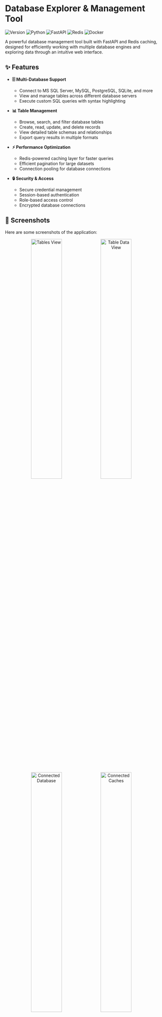 #  Database Explorer & Management Tool

![Version](https://img.shields.io/badge/version-1.0.0-blue)
![Python](https://img.shields.io/badge/Python-3.11-blue)
![FastAPI](https://img.shields.io/badge/FastAPI-Latest-green)
![Redis](https://img.shields.io/badge/Redis-7.0-red)
![Docker](https://img.shields.io/badge/Docker-Ready-blue)

A powerful database management tool built with FastAPI and Redis caching, designed for efficiently working with multiple database engines and exploring data through an intuitive web interface.

## ✨ Features

- **🗄️ Multi-Database Support**
  - Connect to MS SQL Server, MySQL, PostgreSQL, SQLite, and more
  - View and manage tables across different database servers
  - Execute custom SQL queries with syntax highlighting

- **📊 Table Management**
  - Browse, search, and filter database tables
  - Create, read, update, and delete records
  - View detailed table schemas and relationships
  - Export query results in multiple formats

- **⚡ Performance Optimization**
  - Redis-powered caching layer for faster queries
  - Efficient pagination for large datasets
  - Connection pooling for database connections

- **🔒 Security & Access**
  - Secure credential management
  - Session-based authentication
  - Role-based access control
  - Encrypted database connections

## 📸 Screenshots

Here are some screenshots of the application:

<div align="center">
  <img src="project_images/dbtables.png" alt="Tables View" width="45%">
  <img src="project_images/tabledata.png" alt="Table Data View" width="45%">
</div>

<div align="center">
  <img src="project_images/connecteddb.png" alt="Connected Database" width="45%">
  <img src="project_images/connectedcaches.png" alt="Connected Caches" width="45%">
</div>

*Note: Replace the `src` attributes with the actual paths to your screenshot images.*

## 🧑‍🏫 User Guide

### 1. Connecting to a Database

1.  Click the "Database" button in the top right corner.
    ![Connection Button](project_images/connecteddb.png)
    *Replace with an image of the connection button.*

2.  Select the database type and enter the connection details.
    ![Connection Modal](project_images/unconnectdb.png)
    *Replace with an image of the connection modal.*

3.  Click "Connect".

### 2. Exploring Tables

1.  Once connected, the list of tables will appear on the left.
    ![Tables List](project_images/dbtables.png)
    *Replace with an image of the tables list.*

2.  Click a table name to view its data.

### 3. Viewing and Editing Data

1.  The table data will be displayed in a grid.
    ![Table Data](project_images/tabledata.png)
    *Replace with an image of the table data view.*

2.  Double-click a cell to edit its value.

3.  Click the "Add" button to add a new record.

### 4. Monitoring Cache

1.  Click the "Cache" button in the top right corner.
    ![Cache Button](project_images/unconnect_caches.png)
    *Replace with an image of the cache button.*

2.  View the cache status and breakdown.
    ![Cache Monitor](project_images/connectedcaches.png)
    *Replace with an image of the cache monitor.*

## 💻 Tech Stack

- **Backend**: FastAPI
- **Caching**: Redis
- **Database Drivers**: MSSQL, MySQL, PostgreSQL connectors
- **Frontend**: Bootstrap UI, JavaScript
- **Containerization**: Docker & Docker Compose

## ⚙️ Installation

### Option 1: Local Development

1. **Clone the repository:**
   ```bash
   git clone https://github.com/yourusername/DbTest1.git
   cd DbTest1
   ```

2. **Set up virtual environment:**
   ```bash
   python -m venv myEnv
   source myEnv/bin/activate  # On Windows: myEnv\Scripts\activate
   ```

3. **Install dependencies:**
   ```bash
   pip install -r requirements.txt
   ```

4. **Configure environment:**
   ```bash
   cp .env1.example .env1
   # Edit .env1 with your database credentials
   ```

5. **Start Redis:**
   ```bash
   redis-server
   ```

6. **Run the application:**
   ```bash
   uvicorn app.main:app --reload --port 8000
   ```

7. **Access the app:**
   Open `http://localhost:8000` in your web browser.

### Option 2: Docker Deployment

1. **Clone the repository:**
   ```bash
   git clone https://github.com/yourusername/DbTest1.git
   cd DbTest1
   ```

2. **Configure environment:**
   ```bash
   cp .env1.example .env1
   # Edit .env1 with your database credentials
   ```

3. **Start with Docker Compose:**
   ```bash
   docker-compose up -d
   ```

4. **Access the application:**
   Open `http://localhost:8000` in your web browser.

## 🌐 Configuration

Edit the `.env1` file with your specific configuration:

```
# Database Connection Parameters
DB_SERVER="your-db-server"
DB_DATABASE="your-database"
DB_USER="your-username"
DB_PASSWORD="your-password"
DB_PORT=1433

# Redis Configuration
REDIS_HOST=localhost  # Use 'redis' for Docker
REDIS_PORT=6379
REDIS_DB=0
REDIS_PASSWORD=
REDIS_TTL=3600  # Cache TTL in seconds

# Application Settings
DEBUG=True
LOG_LEVEL=INFO
```

## 📁 Project Structure

```
DbTest1/
├── app/
│   ├── main.py              # Application entry point
│   ├── db/                  # Database connections
│   │   ├── database.py      # Connection management
│   │   ├── redis_caches.py  # Redis caching
│   │   └── dbDriver/        # Database connectors
│   ├── model/               # Data models
│   ├── routers/             # API routes
│   ├── static/              # Static assets
│   └── templates/           # HTML templates
├── docker-compose.yml       # Docker configuration
├── Dockerfile               # Docker image definition
├── requirements.txt         # Dependencies
└── .env1                    # Environment variables
```

## 🔍 API Endpoints

| Endpoint | Method | Description |
|----------|--------|-------------|
| `/api/tables` | GET | List all tables |
| `/api/tables/{table_name}` | GET | Get table details |
| `/api/tables/{table_name}/count` | GET | Get record count |
| `/api/tables/{table_name}/records` | GET | Get paginated records |
| `/api/tables/{table_name}/schema` | GET | Get table schema |
| `/api/tables/{table_name}/records` | POST | Create record |
| `/api/tables/{table_name}/records/{id}` | GET | Get record by ID |
| `/api/tables/{table_name}/records/{id}` | PUT | Update record |
| `/api/tables/{table_name}/records/{id}` | DELETE | Delete record |
| `/docs` | GET | API documentation |

## 🐳 Docker Commands

```bash
# Start services
docker-compose up -d

# View logs
docker-compose logs -f

# Rebuild after changes
docker-compose up -d --build

# Stop services
docker-compose down
```

## 🌐 External Access (Optional)

To expose your local instance using localtunnel:

```bash
# Install localtunnel
npm install -g localtunnel

# Start tunnel
lt --port 8000 --subdomain dbtest1 --password "YourSecurePassword"
```

## 📦 Requirements

```
fastapi==0.104.1
uvicorn==0.23.2
python-multipart==0.0.6
pymssql==2.2.7
redis==4.5.5
python-dotenv==1.0.0
jinja2==3.1.2
aiofiles==23.1.0
```

## 🛠️ Troubleshooting

**Database Connection Issues**
- Check credentials in `.env1` file
- Verify network connectivity to database server
- Ensure proper database drivers are installed

**Redis Connection Issues**
- Check if Redis server is running
- Verify Redis connection parameters
- Test connection with `redis-cli ping`

**Docker Issues**
- Check if ports are already in use
- Verify Docker daemon is running
- Check container logs with `docker-compose logs`

## 🤝 Contributing

1. Fork the repository
2. Create your feature branch (`git checkout -b feature/AmazingFeature`)
3. Commit your changes (`git commit -m 'Add some AmazingFeature'`)
4. Push to the branch (`git push origin feature/AmazingFeature`)
5. Open a Pull Request

## 📄 License

This project is licensed under the MIT License - see the LICENSE file for details.

## 📞 Support

For support, please open an issue in the GitHub repository or contact the development team.

